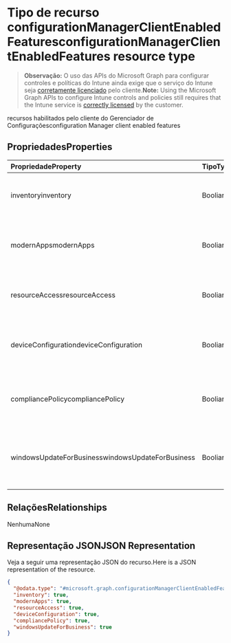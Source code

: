 # <a name="configurationmanagerclientenabledfeatures-resource-type"></a><span data-ttu-id="1a89c-101">Tipo de recurso configurationManagerClientEnabledFeatures</span><span class="sxs-lookup"><span data-stu-id="1a89c-101">configurationManagerClientEnabledFeatures resource type</span></span>

> <span data-ttu-id="1a89c-102">**Observação:** O uso das APIs do Microsoft Graph para configurar controles e políticas do Intune ainda exige que o serviço do Intune seja [corretamente licenciado](https://go.microsoft.com/fwlink/?linkid=839381) pelo cliente.</span><span class="sxs-lookup"><span data-stu-id="1a89c-102">**Note:** Using the Microsoft Graph APIs to configure Intune controls and policies still requires that the Intune service is [correctly licensed](https://go.microsoft.com/fwlink/?linkid=839381) by the customer.</span></span>

<span data-ttu-id="1a89c-103">recursos habilitados pelo cliente do Gerenciador de Configurações</span><span class="sxs-lookup"><span data-stu-id="1a89c-103">configuration Manager client enabled features</span></span>
## <a name="properties"></a><span data-ttu-id="1a89c-104">Propriedades</span><span class="sxs-lookup"><span data-stu-id="1a89c-104">Properties</span></span>
|<span data-ttu-id="1a89c-105">Propriedade</span><span class="sxs-lookup"><span data-stu-id="1a89c-105">Property</span></span>|<span data-ttu-id="1a89c-106">Tipo</span><span class="sxs-lookup"><span data-stu-id="1a89c-106">Type</span></span>|<span data-ttu-id="1a89c-107">Descrição</span><span class="sxs-lookup"><span data-stu-id="1a89c-107">Description</span></span>|
|:---|:---|:---|
|<span data-ttu-id="1a89c-108">inventory</span><span class="sxs-lookup"><span data-stu-id="1a89c-108">inventory</span></span>|<span data-ttu-id="1a89c-109">Booliano</span><span class="sxs-lookup"><span data-stu-id="1a89c-109">Boolean</span></span>|<span data-ttu-id="1a89c-110">Se o estoque é gerenciado pelo Intune</span><span class="sxs-lookup"><span data-stu-id="1a89c-110">Whether inventory is managed by Intune</span></span>|
|<span data-ttu-id="1a89c-111">modernApps</span><span class="sxs-lookup"><span data-stu-id="1a89c-111">modernApps</span></span>|<span data-ttu-id="1a89c-112">Booliano</span><span class="sxs-lookup"><span data-stu-id="1a89c-112">Boolean</span></span>|<span data-ttu-id="1a89c-113">Se o aplicativo moderno é gerenciado pelo Intune</span><span class="sxs-lookup"><span data-stu-id="1a89c-113">Whether modern application is managed by Intune</span></span>|
|<span data-ttu-id="1a89c-114">resourceAccess</span><span class="sxs-lookup"><span data-stu-id="1a89c-114">resourceAccess</span></span>|<span data-ttu-id="1a89c-115">Booliano</span><span class="sxs-lookup"><span data-stu-id="1a89c-115">Boolean</span></span>|<span data-ttu-id="1a89c-116">Se o acesso ao recurso é gerenciado pelo Intune</span><span class="sxs-lookup"><span data-stu-id="1a89c-116">Whether resource access is managed by Intune</span></span>|
|<span data-ttu-id="1a89c-117">deviceConfiguration</span><span class="sxs-lookup"><span data-stu-id="1a89c-117">deviceConfiguration</span></span>|<span data-ttu-id="1a89c-118">Booliano</span><span class="sxs-lookup"><span data-stu-id="1a89c-118">Boolean</span></span>|<span data-ttu-id="1a89c-119">Se a configuração do dispositivo é gerenciada pelo Intune</span><span class="sxs-lookup"><span data-stu-id="1a89c-119">Whether device configuration is managed by Intune</span></span>|
|<span data-ttu-id="1a89c-120">compliancePolicy</span><span class="sxs-lookup"><span data-stu-id="1a89c-120">compliancePolicy</span></span>|<span data-ttu-id="1a89c-121">Booliano</span><span class="sxs-lookup"><span data-stu-id="1a89c-121">Boolean</span></span>|<span data-ttu-id="1a89c-122">Se a política de conformidade é gerenciada pelo Intune</span><span class="sxs-lookup"><span data-stu-id="1a89c-122">Whether compliance policy is managed by Intune</span></span>|
|<span data-ttu-id="1a89c-123">windowsUpdateForBusiness</span><span class="sxs-lookup"><span data-stu-id="1a89c-123">windowsUpdateForBusiness</span></span>|<span data-ttu-id="1a89c-124">Booliano</span><span class="sxs-lookup"><span data-stu-id="1a89c-124">Boolean</span></span>|<span data-ttu-id="1a89c-125">Se o Windows Update para Empresas é gerenciado pelo Intune</span><span class="sxs-lookup"><span data-stu-id="1a89c-125">Whether Windows Update for Business is managed by Intune</span></span>|

## <a name="relationships"></a><span data-ttu-id="1a89c-126">Relações</span><span class="sxs-lookup"><span data-stu-id="1a89c-126">Relationships</span></span>
<span data-ttu-id="1a89c-127">Nenhuma</span><span class="sxs-lookup"><span data-stu-id="1a89c-127">None</span></span>
## <a name="json-representation"></a><span data-ttu-id="1a89c-128">Representação JSON</span><span class="sxs-lookup"><span data-stu-id="1a89c-128">JSON Representation</span></span>
<span data-ttu-id="1a89c-129">Veja a seguir uma representação JSON do recurso.</span><span class="sxs-lookup"><span data-stu-id="1a89c-129">Here is a JSON representation of the resource.</span></span>
<!-- {
  "blockType": "resource",
  "@odata.type": "microsoft.graph.configurationManagerClientEnabledFeatures"
}
-->
``` json
{
  "@odata.type": "#microsoft.graph.configurationManagerClientEnabledFeatures",
  "inventory": true,
  "modernApps": true,
  "resourceAccess": true,
  "deviceConfiguration": true,
  "compliancePolicy": true,
  "windowsUpdateForBusiness": true
}
```



